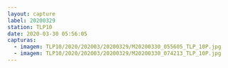 ```yaml
---
layout: capture
label: 20200329
station: TLP10
date: 2020-03-30 05:56:05
capturas:
  - imagem: TLP10/2020/202003/20200329/M20200330_055605_TLP_10P.jpg
  - imagem: TLP10/2020/202003/20200329/M20200330_074213_TLP_10P.jpg
---
```

